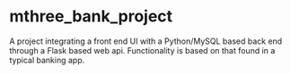 # mthree_bank_project
A project integrating a front end UI with a Python/MySQL based back end through a Flask based web api. Functionality is based on that found in a typical banking app. 

